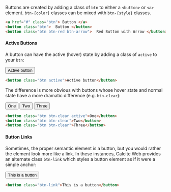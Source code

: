 Buttons are created by adding a class of `btn` to either a `<button>` or `<a>` element. `btn-{color}` classes can be mixed with `btn-{style}` classes.

```html
<a href="#" class="btn"> Button </a>
<button class="btn">  Button </button>
<button class="btn btn-red btn-arrow">  Red Button with Arrow </button>
```

#### Active Buttons

A button can have the active (hover) state by adding a class of `active` to your `btn`:

<button class="btn active">Active button</button>

```html
<button class="btn active">Active button</button>
```

The difference is more obvious with buttons whose hover state and normal state have a more dramatic difference (e.g. `btn-clear`):

<button class="btn btn-clear active">One</button>
<button class="btn btn-clear">Two</button>
<button class="btn btn-clear">Three</button>

```html
<button class="btn btn-clear active">One</button>
<button class="btn btn-clear">Two</button>
<button class="btn btn-clear">Three</button>
```

#### Button Links

Sometimes, the proper semantic element is a button, but you would rather the element look more like a link. In these instances, Calcite Web provides an alternate class `btn-link` which styles a button element as if it were a simple anchor:

<button class="btn-link">This is a button</button>
```html
<button class="btn-link">This is a button</button>
```
